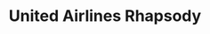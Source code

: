 ---
collection_archive: true
collection_awards: []
collection_category:
  - Editorial
  - Reportage
  - Travel
  - Color
  - Sports + Athletes
  - Environments
  - Color
collection_content: 
collection_cover: https://d1sf55qlb7p6hz.cloudfront.net/sedona-12.jpg
collection_cover_mobile: https://d1sf55qlb7p6hz.cloudfront.net/verticalcovers-34.jpg
collection_description: >-
  Novelist and **_Interview Magazine’s_** Editor At Large, Christopher Bollen
  soars over Arizona’s red-rock canyons, recreating his earliest memory and
  confronting his greatest fear (heights) by way of a hot air balloon.
collection_description_alignment: center
collection_exhibition: []
collection_filter: Commissioned + Stock
collection_hidden: false
collection_meta: Sedona 
collection_press: []
collection_preview:
  - https://d1sf55qlb7p6hz.cloudfront.net/united_covers-1.jpg
  - https://d1sf55qlb7p6hz.cloudfront.net/united_covers-2-1.jpg
  - https://d1sf55qlb7p6hz.cloudfront.net/united_covers-3.jpg
  - https://d1sf55qlb7p6hz.cloudfront.net/united_covers-5.jpg
  - https://d1sf55qlb7p6hz.cloudfront.net/united_covers-4.jpg
  - https://d1sf55qlb7p6hz.cloudfront.net/united_covers-6.jpg
cover_image: https://d1sf55qlb7p6hz.cloudfront.net/social-17.jpg
date: 
hide_footer: true
layout: blocks
logo: 
navigation_theme: white
px_extra: true
slug: united-airlines-rhapsody
theme_color: B9C5D0
theme_color_all_works: A1F0CD
title: United Airlines Rhapsody
collection_blocks:
  - _bookshop_name: collections/media-row-start
    row_alignment: between
  - _bookshop_name: collections/media-element
    block: media-element
    color: DDAE93
    image: https://d1sf55qlb7p6hz.cloudfront.net/sedona-3.jpg
    margin_left: 5
    margin_right: 0
    margin_y: 100
    width: 55
  - _bookshop_name: collections/media-element
    block: media-element
    color: E5ECBA
    image: https://d1sf55qlb7p6hz.cloudfront.net/sedona-4.jpg
    margin_left: 0
    margin_right: 10
    margin_y: 700
    width: 25
  - _bookshop_name: collections/media-row
    row_alignment: between
  - _bookshop_name: collections/media-element
    block: media-element
    color: F8EADC
    image: https://d1sf55qlb7p6hz.cloudfront.net/sedona-5.jpg
    margin_left: 40
    margin_right: 0
    margin_y: 100
    width: 40
  - _bookshop_name: collections/media-row
    row_alignment: between
  - _bookshop_name: collections/media-element
    block: media-element
    color: EDD9E9
    image: https://d1sf55qlb7p6hz.cloudfront.net/sedona-2.jpg
    margin_left: 20
    margin_right: 0
    margin_y: 100
    width: 70
  - _bookshop_name: collections/media-row
    row_alignment: between
  - _bookshop_name: collections/media-element
    block: media-element
    color: FFE4BD
    image: https://d1sf55qlb7p6hz.cloudfront.net/sedona-6.jpg
    margin_left: 0
    margin_right: 0
    margin_y: 400
    width: 55
  - _bookshop_name: collections/media-element
    block: media-element
    color: E0E9F6
    image: https://d1sf55qlb7p6hz.cloudfront.net/sedona-7.jpg
    margin_left: 0
    margin_right: 5
    margin_y: 100
    width: 33
  - _bookshop_name: collections/media-row
    row_alignment: between
  - _bookshop_name: collections/media-element
    block: media-element
    color: E5D8D3
    image: https://d1sf55qlb7p6hz.cloudfront.net/sedona-1.jpg
    margin_left: 35
    margin_right: 0
    margin_y: 100
    width: 40
  - _bookshop_name: collections/media-row
    row_alignment: between
  - _bookshop_name: collections/media-element
    block: media-element
    color: E1E3E9
    image: https://d1sf55qlb7p6hz.cloudfront.net/sedona-9.jpg
    margin_left: 5
    margin_right: 0
    margin_y: 300
    width: 50
  - _bookshop_name: collections/media-element
    block: media-element
    color: E7A894
    image: https://d1sf55qlb7p6hz.cloudfront.net/sedona-8.jpg
    margin_right: 5
    margin_y: 100
    width: 30
  - _bookshop_name: collections/media-row
    row_alignment: between
  - _bookshop_name: collections/media-element
    block: media-element
    color: D5DFCB
    image: https://d1sf55qlb7p6hz.cloudfront.net/sedona-10.jpg
    margin_left: 45
    margin_right: 0
    margin_y: 100
    width: 40
  - _bookshop_name: collections/media-row
    row_alignment: between
  - _bookshop_name: collections/media-element
    block: media-element
    color: EEDED2
    image: https://d1sf55qlb7p6hz.cloudfront.net/sedona-11.jpg
    margin_left: 35
    margin_y: 100
    width: 30
  - _bookshop_name: collections/media-row
    row_alignment: between
  - _bookshop_name: collections/media-element
    block: media-element
    color: E0E7F3
    image: https://d1sf55qlb7p6hz.cloudfront.net/sedona-12.jpg
    margin_left: 5
    margin_right: 0
    margin_y: 100
    width: 66
  - _bookshop_name: collections/media-row
    row_alignment: between
  - _bookshop_name: collections/media-element
    block: media-element
    color: F8EFCF
    image: https://d1sf55qlb7p6hz.cloudfront.net/sedona-13.jpg
    margin_left: 45
    margin_right: 0
    margin_y: 100
    width: 40
  - _bookshop_name: collections/media-row-end
---